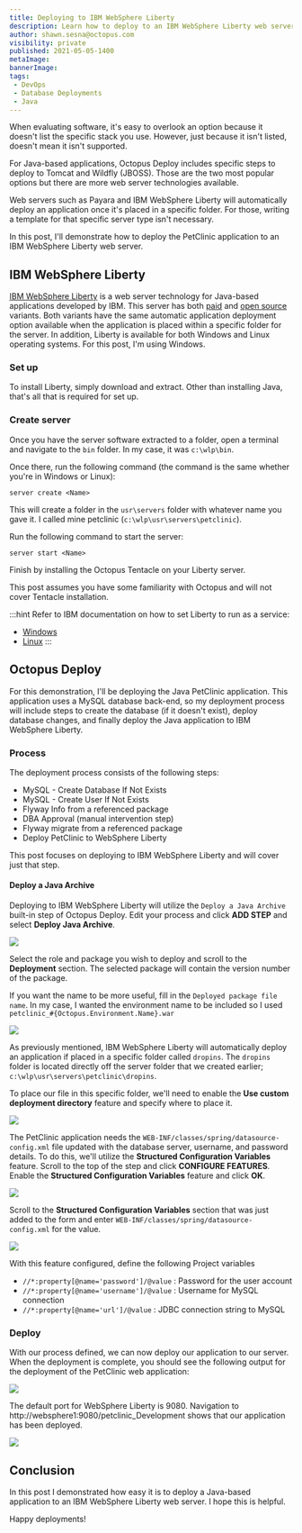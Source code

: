 ```yaml
---
title: Deploying to IBM WebSphere Liberty
description: Learn how to deploy to an IBM WebSphere Liberty web server with Octopus Deploy.
author: shawn.sesna@octopus.com
visibility: private
published: 2021-05-05-1400
metaImage: 
bannerImage: 
tags:
 - DevOps
 - Database Deployments
 - Java
---
```


When evaluating software, it's easy to overlook an option because it doesn't list the specific stack you use.  However, just because it isn't listed, doesn't mean it isn't supported.  

For Java-based applications, Octopus Deploy includes specific steps to deploy to Tomcat and Wildfly (JBOSS).  Those are the two most popular options but there are more web server technologies available.  

Web servers such as Payara and IBM WebSphere Liberty will automatically deploy an application once it's placed in a specific folder. For those, writing a template for that specific server type isn't necessary.  

In this post, I'll demonstrate how to deploy the PetClinic application to an IBM WebSphere Liberty web server.

## IBM WebSphere Liberty
[IBM WebSphere Liberty](https://www.ibm.com/cloud/websphere-liberty) is a web server technology for Java-based applications developed by IBM.  This server has both [paid](https://www.ibm.com/cloud/websphere-liberty/pricing) and [open source](https://openliberty.io/) variants.  Both variants have the same automatic application deployment option available when the application is placed within a specific folder for the server.  In addition, Liberty is available for both Windows and Linux operating systems.  For this post, I'm using Windows.

### Set up
To install Liberty, simply download and extract. Other than installing Java, that's all that is required for set up.

### Create server
Once you have the server software extracted to a folder, open a terminal and navigate to the `bin` folder. In my case, it was `c:\wlp\bin`.  

Once there, run the following command (the command is the same whether you're in Windows or Linux):

```
server create <Name>
```
This will create a folder in the `usr\servers` folder with whatever name you gave it. I called mine petclinic (`c:\wlp\usr\servers\petclinic`).

Run the following command to start the server:

```
server start <Name>
```
Finish by installing the Octopus Tentacle on your Liberty server. 

This post assumes you have some familiarity with Octopus and will not cover Tentacle installation.

:::hint
Refer to IBM documentation on how to set Liberty to run as a service:

- [Windows](https://www.ibm.com/support/pages/running-liberty-profile-server-microsoft-windows-service)
- [Linux](https://www.ibm.com/support/pages/running-websphere-liberty-service-linux)
:::

## Octopus Deploy
For this demonstration, I'll be deploying the Java PetClinic application.  This application uses a MySQL database back-end, so my deployment process will include steps to create the database (if it doesn't exist), deploy database changes, and finally deploy the Java application to IBM WebSphere Liberty.

### Process
The deployment process consists of the following steps:

- MySQL - Create Database If Not Exists
- MySQL - Create User If Not Exists
- Flyway Info from a referenced package
- DBA Approval (manual intervention step)
- Flyway migrate from a referenced package
- Deploy PetClinic to WebSphere Liberty

This post focuses on deploying to IBM WebSphere Liberty and will cover just that step.

#### Deploy a Java Archive
Deploying to IBM WebSphere Liberty will utilize the `Deploy a Java Archive` built-in step of Octopus Deploy.  Edit your process and click **ADD STEP** and select **Deploy Java Archive**.

![](octopus-deploy-java-archive.png)

Select the role and package you wish to deploy and scroll to the **Deployment** section.  The selected package will contain the version number of the package.  

If you want the name to be more useful, fill in the `Deployed package file name`.  In my case, I wanted the environment name to be included so I used `petclinic_#{Octopus.Environment.Name}.war`

![](octopus-package-name.png)

As previously mentioned, IBM WebSphere Liberty will automatically deploy an application if placed in a specific folder called `dropins`.  The `dropins` folder is located directly off the server folder that we created earlier; `c:\wlp\usr\servers\petclinic\dropins`.  

To place our file in this specific folder, we'll need to enable the **Use custom deployment directory** feature and specify where to place it.

![](octopus-custom-directory.png)

The PetClinic application needs the `WEB-INF/classes/spring/datasource-config.xml` file updated with the database server, username, and password details.  To do this, we'll utilize the **Structured Configuration Variables** feature.  Scroll to the top of the step and click **CONFIGURE FEATURES**.  Enable the **Structured Configuration Variables** feature and click **OK**.

![](octopus-structured-configuration-variables.png)

Scroll to the **Structured Configuration Variables** section that was just added to the form and enter `WEB-INF/classes/spring/datasource-config.xml` for the value.

![](octopus-structured-configuration-variables-value.png)

With this feature configured, define the following Project variables

- `//*:property[@name='password']/@value` : Password for the user account
- `//*:property[@name='username']/@value` : Username for MySQL connection
- `//*:property[@name='url']/@value` : JDBC connection string to MySQL

### Deploy
With our process defined, we can now deploy our application to our server.  When the deployment is complete, you should see the following output for the deployment of the PetClinic web application:

![](octopus-deployment-complete.png)

The default port for WebSphere Liberty is 9080. Navigation to http://websphere1:9080/petclinic_Development shows that our application has been deployed.

![](websphere-petclinic.png)

## Conclusion
In this post I demonstrated how easy it is to deploy a Java-based application to an IBM WebSphere Liberty web server. I hope this is helpful.

Happy deployments!